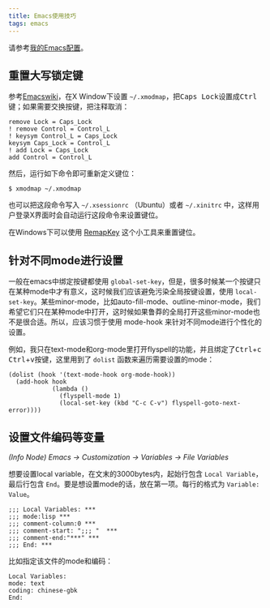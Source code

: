```yaml
---
title: Emacs使用技巧
tags: emacs
---
```


请参考[我的Emacs配置](https://github.com/qxj/jqian/tree/my_config/emacsconf)。

## 重置大写锁定键

参考[Emacswiki](http://www.emacswiki.org/emacs/MovingTheCtrlKey)，在X Window下设置 `~/.xmodmap`，把<kbd>Caps Lock</kbd>设置成<kbd>Ctrl</kbd>键；如果需要交换按键，把注释取消：

    remove Lock = Caps_Lock
    ! remove Control = Control_L
    ! keysym Control_L = Caps_Lock
    keysym Caps_Lock = Control_L
    ! add Lock = Caps_Lock
    add Control = Control_L

然后，运行如下命令即可重新定义键位：

    $ xmodmap ~/.xmodmap

也可以把这段命令写入 `~/.xsessionrc` （Ubuntu）或者 `~/.xinitrc` 中，这样用户登录X界面时会自动运行这段命令来设置键位。

在Windows下可以使用 [RemapKey](https://sites.google.com/site/junist/RemapKey.zip) 这个小工具来重置键位。

## 针对不同mode进行设置

一般在emacs中绑定按键都使用 `global-set-key`，但是，很多时候某一个按键只在某种mode中才有意义，这时候我们应该避免污染全局按键设置，使用 `local-set-key`。某些minor-mode，比如auto-fill-mode、outline-minor-mode，我们希望它们只在某种mode中打开，这时候如果鲁莽的全局打开这些minor-mode也不是很合适。所以，应该习惯于使用 mode-hook 来针对不同mode进行个性化的设置。

例如，我只在text-mode和org-mode里打开flyspell的功能，并且绑定了<kbd>Ctrl</kbd>+<kbd>c</kbd> <kbd>Ctrl</kbd>+<kbd>v</kbd>按键，这里用到了 `dolist` 函数来遍历需要设置的mode：

    (dolist (hook '(text-mode-hook org-mode-hook))
      (add-hook hook
                (lambda ()
                  (flyspell-mode 1)
                  (local-set-key (kbd "C-c C-v") flyspell-goto-next-error))))

## 设置文件编码等变量

<em>(Info Node) Emacs  → Customization  → Variables  → File Variables</em>

想要设置local variable，在文末的3000bytes内，起始行包含 `Local Variable`，最后行包含 `End`。要是想设置mode的话，放在第一项。每行的格式为 `Variable: Value`。

    ;;; Local Variables: ***
    ;;; mode:lisp ***
    ;;; comment-column:0 ***
    ;;; comment-start: ";;; "  ***
    ;;; comment-end:"***" ***
    ;;; End: ***

比如指定该文件的mode和编码：

    Local Variables:
    mode: text
    coding: chinese-gbk
    End:
